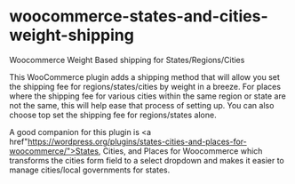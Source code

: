 # woocommerce-states-and-cities-weight-shipping
Woocommerce Weight Based shipping for States/Regions/Cities

This WooCommerce plugin adds a shipping method that will allow you set the shipping fee for regions/states/cities by weight in a breeze. For places where the
shipping fee for various cities within the same region or state are not the same, this will help ease that process of setting up.
You can also choose top set the shipping fee for regions/states alone.

A good companion for this plugin is <a href"https://wordpress.org/plugins/states-cities-and-places-for-woocommerce/">States, Cities, and Places for Woocommerce</a> which transforms the cities form field
to a select dropdown and makes it easier to manage cities/local governments for states.
